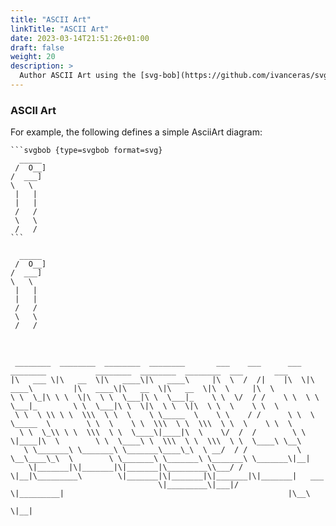 ```yaml
---
title: "ASCII Art"
linkTitle: "ASCII Art"
date: 2023-03-14T21:51:26+01:00
draft: false
weight: 20
description: >
  Author ASCII Art using the [svg-bob](https://github.com/ivanceras/svgbob) converter tool.
---
```

### ASCII Art

For example, the following defines a simple AsciiArt diagram:

````
```svgbob {type=svgbob format=svg}
  _____
 /  O__]
/  ___]
\   \
 |   |
 |   |
 /   /
 \   \
 /   /
```
````

```svgbob {type=svgbob format=svg disabled=false}
  _____
 /  O__]
/  ___]
\   \
 |   |
 |   |
 /   /
 \   \
 /   /
```

<br>

```svgbob { disabled=true }
 ________  ________  ________  ________       ___    ___      ___  ________           ________  ________  ________  ___       ___
|\   ___ \|\   __  \|\   ____\|\   ____\     |\  \  /  /|    |\  \|\   ____\         |\   ____\|\   __  \|\   __  \|\  \     |\  \      
\ \  \_|\ \ \  \|\  \ \  \___|\ \  \___|_    \ \  \/  / /    \ \  \ \  \___|_        \ \  \___|\ \  \|\  \ \  \|\  \ \  \    \ \  \     
 \ \  \ \\ \ \  \\\  \ \  \    \ \_____  \    \ \    / /      \ \  \ \_____  \        \ \  \    \ \  \\\  \ \  \\\  \ \  \    \ \  \    
  \ \  \_\\ \ \  \\\  \ \  \____\|____|\  \    \/  /  /        \ \  \|____|\  \        \ \  \____\ \  \\\  \ \  \\\  \ \  \____\ \__\   
   \ \_______\ \_______\ \_______\____\_\  \ __/  / /           \ \__\____\_\  \        \ \_______\ \_______\ \_______\ \_______\|__|   
    \|_______|\|_______|\|_______|\_________\\___/ /             \|__|\_________\        \|_______|\|_______|\|_______|\|_______|   ___ 
                                 \|_________\|___|/                  \|_________|                                                  |\__\
                                                                                                                                   \|__|
```

